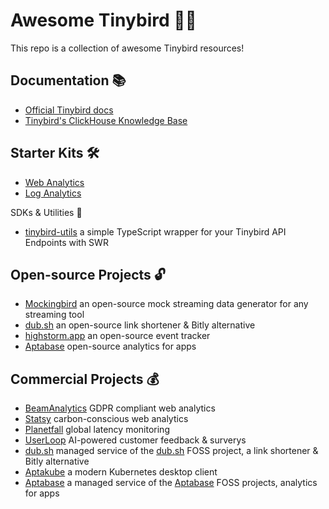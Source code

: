 # Awesome Tinybird 🐥✨

This repo is a collection of awesome Tinybird resources!

## Documentation 📚

- [Official Tinybird docs](https://tinybird.co/docs)
- [Tinybird's ClickHouse Knowledge Base](https://www.tinybird.co/clickhouse/knowledge-base)

## Starter Kits 🛠️

- [Web Analytics](https://github.com/tinybirdco/web-analytics-starter-kit)
- [Log Analytics](https://github.com/tinybirdco/log-analytics-starter-kit)

SDKs & Utilities 🧰

- [tinybird-utils](https://github.com/tremorlabs/tinybird-utils) a simple TypeScript wrapper for your Tinybird API Endpoints with SWR

## Open-source Projects 🔓

- [Mockingbird](https://mockingbird.tinybird.co/) an open-source mock streaming data generator for any streaming tool
- [dub.sh](https://github.com/steven-tey/dub) an open-source link shortener & Bitly alternative
- [highstorm.app](https://github.com/chronark/highstorm) an open-source event tracker
- [Aptabase](https://github.com/aptabase/aptabase) open-source analytics for apps

## Commercial Projects 💰

- [BeamAnalytics](https://beamanalytics.io) GDPR compliant web analytics
- [Statsy](https://statsy.com/) carbon-conscious web analytics
- [Planetfall](https://planetfall.io/) global latency monitoring
- [UserLoop](https://userloop.io/) AI-powered customer feedback & surverys
- [dub.sh](https://dub.sh/) managed service of the [dub.sh](https://github.com/steven-tey/dub) FOSS project, a link shortener & Bitly alternative
- [Aptakube](https://aptakube.com/) a modern Kubernetes desktop client
- [Aptabase](https://aptabase.com/) a managed service of the [Aptabase](https://github.com/aptabase/aptabase) FOSS projects, analytics for apps
